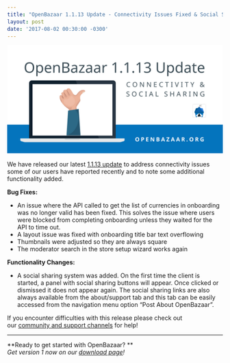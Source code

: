 ```yaml
---
title: "OpenBazaar 1.1.13 Update - Connectivity Issues Fixed & Social Sharing Added" 
layout: post
date: '2017-08-02 00:30:00 -0300'
---
```

        
![OpenBazaar 1.1.13 Update](OpenBazaar-1.1.13-Update-1024x512.png)

We have released our latest [1.1.13 update](https://openbazaar.org/download.html) to address connectivity issues some of our users have reported recently and to note some additional functionality added.

**Bug Fixes:**

*   An issue where the API called to get the list of currencies in onboarding was no longer valid has been fixed. This solves the issue where users were blocked from completing onboarding unless they waited for the API to time out.
*   A layout issue was fixed with onboarding title bar text overflowing
*   Thumbnails were adjusted so they are always square
*   The moderator search in the store setup wizard works again

**Functionality Changes:**

*   A social sharing system was added. On the first time the client is started, a panel with social sharing buttons will appear. Once clicked or dismissed it does not appear again. The social sharing links are also always available from the about/support tab and this tab can be easily accessed from the navigation menu option “Post About OpenBazaar”.

If you encounter difficulties with this release please check out our [community and support channels](https://www.openbazaar.org/support/) for help!

* * *

**Ready to get started with OpenBazaar? **  
_Get version 1 now on our [download page](https://openbazaar.org/download.html)!_
